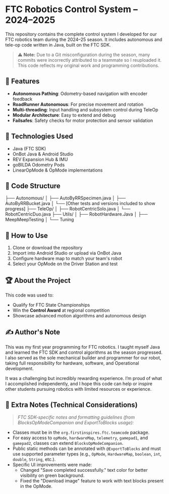 # FTC Robotics Control System – 2024–2025

This repository contains the complete control system I developed for our FTC robotics team during the 2024–25 season. It includes autonomous and tele-op code written in Java, built on the FTC SDK.

> ⚠️ **Note:** Due to a Git misconfiguration during the season, many commits were incorrectly attributed to a teammate so I reuploaded it. This code reflects my original work and programming contributions.

## 🧠 Features
- **Autonomous Pathing**: Odometry-based navigation with encoder feedback
- **RoadRunner Autonomous**: For precise movement and rotation
- **Multi-threading**: Input handling and subsystem control during TeleOp
- **Modular Architecture**: Easy to extend and debug
- **Failsafes**: Safety checks for motor protection and sensor validation

## 🔧 Technologies Used
- Java (FTC SDK)
- OnBot Java & Android Studio
- REV Expansion Hub & IMU
- goBILDA Odometry Pods
- LinearOpMode & OpMode implementations

## 📁 Code Structure
├── Autonomous/
│ ├── AutoByRRSpecimen.java
│ ├── AutoByRRBucket.java
│ └── [Other tests and versions included to show progress]
├── TeleOp/
│ ├── RobotCentricSolo.java
│ └── RobotCentricDuo.java
├── Utils/
│ ├── RobotHardware.Java
│ ├── MeepMeepTesting
│ └── Tuning


## 🧪 How to Use
1. Clone or download the repository
2. Import into Android Studio or upload via OnBot Java
3. Configure hardware map to match your team's robot
4. Select your OpMode on the Driver Station and test

## 🏆 About the Project
This code was used to:
- Qualify for FTC State Championships
- Win the **Control Award** at regional competition
- Showcase advanced motion algorithms and autonomous design

## ✍️ Author's Note

This was my first year programming for FTC robotics. I taught myself Java and learned the FTC SDK and control algorithms as the season progressed. I also served as the sole mechanical builder and programmer for our robot, taking full responsibility for hardware, software, and Operational development.

It was a challenging but incredibly rewarding experience. I’m proud of what I accomplished independently, and I hope this code can help or inspire other students pursuing robotics with limited resources or experience.

## 🧩 Extra Notes (Technical Considerations)

> _FTC SDK-specific notes and formatting guidelines (from BlocksOpModeCompanion and ExportToBlocks usage):_

- Classes must be in the `org.firstinspires.ftc.teamcode` package.
- For easy access to `opMode`, `hardwareMap`, `telemetry`, `gamepad1`, and `gamepad2`, classes can extend `BlocksOpModeCompanion`.
- Public static methods can be annotated with `@ExportToBlocks` and must use supported parameter types (e.g., `OpMode`, `HardwareMap`, `boolean`, `int`, `double`, `String`, etc.).
- Specific UI improvements were made:
  - Changed "Save completed successfully." text color for better visibility on green background.
  - Fixed the "Download image" feature to work with text blocks present in the OpMode.
